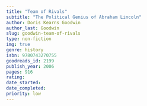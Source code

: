 ```yaml
---
title: "Team of Rivals"
subtitle: "The Political Genius of Abraham Lincoln"
author: Doris Kearns Goodwin
author_last: Goodwin
slug: goodwin-team-of-rivals
type: non-fiction
img: true
genre: history
isbn: 9780743270755
goodreads_id: 2199
publish_year: 2006
pages: 916
rating: 
date_started:
date_completed:
priority: low
---
```

